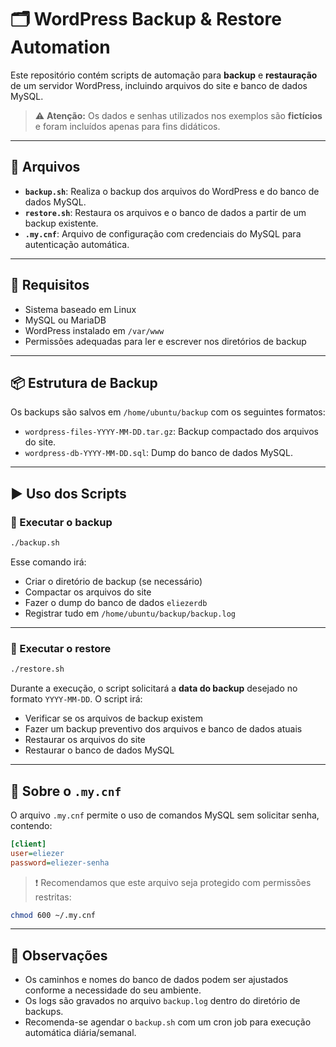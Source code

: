 # 🗂️ WordPress Backup & Restore Automation

Este repositório contém scripts de automação para **backup** e **restauração** de um servidor WordPress, incluindo arquivos do site e banco de dados MySQL.

> ⚠️ **Atenção:** Os dados e senhas utilizados nos exemplos são **fictícios** e foram incluídos apenas para fins didáticos.

---

## 📁 Arquivos

- **`backup.sh`**: Realiza o backup dos arquivos do WordPress e do banco de dados MySQL.
- **`restore.sh`**: Restaura os arquivos e o banco de dados a partir de um backup existente.
- **`.my.cnf`**: Arquivo de configuração com credenciais do MySQL para autenticação automática.

---

## 🔧 Requisitos

- Sistema baseado em Linux
- MySQL ou MariaDB
- WordPress instalado em `/var/www`
- Permissões adequadas para ler e escrever nos diretórios de backup

---

## 📦 Estrutura de Backup

Os backups são salvos em `/home/ubuntu/backup` com os seguintes formatos:

- `wordpress-files-YYYY-MM-DD.tar.gz`: Backup compactado dos arquivos do site.
- `wordpress-db-YYYY-MM-DD.sql`: Dump do banco de dados MySQL.

---

## ▶️ Uso dos Scripts

### 🔹 Executar o backup

```bash
./backup.sh
```

Esse comando irá:

- Criar o diretório de backup (se necessário)
- Compactar os arquivos do site
- Fazer o dump do banco de dados `eliezerdb`
- Registrar tudo em `/home/ubuntu/backup/backup.log`

---

### 🔹 Executar o restore

```bash
./restore.sh
```

Durante a execução, o script solicitará a **data do backup** desejado no formato `YYYY-MM-DD`. O script irá:

- Verificar se os arquivos de backup existem
- Fazer um backup preventivo dos arquivos e banco de dados atuais
- Restaurar os arquivos do site
- Restaurar o banco de dados MySQL

---

## 🔐 Sobre o `.my.cnf`

O arquivo `.my.cnf` permite o uso de comandos MySQL sem solicitar senha, contendo:

```ini
[client]
user=eliezer
password=eliezer-senha
```

> ❗ Recomendamos que este arquivo seja protegido com permissões restritas:
```bash
chmod 600 ~/.my.cnf
```

---

## 📝 Observações

- Os caminhos e nomes do banco de dados podem ser ajustados conforme a necessidade do seu ambiente.
- Os logs são gravados no arquivo `backup.log` dentro do diretório de backups.
- Recomenda-se agendar o `backup.sh` com um cron job para execução automática diária/semanal.
